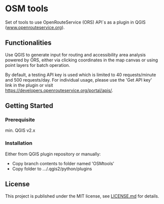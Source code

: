 # OSM tools
Set of tools to use OpenRouteService (ORS) API´s as a plugin in QGIS (www.openrouteservice.org).

## Functionalities

Use QGIS to generate input for routing and accessibility area analysis powered by ORS, either via clicking coordinates in the map canvas or using point layers for batch operation. 

By default, a testing API key is used which is limited to 40 requests/minute and 500 requests/day. For individual usage, please use the 'Get API key' link in the plugin or visit https://developers.openrouteservice.org/portal/apis/.

## Getting Started
### Prerequisite

min. QGIS v2.x

### Installation

Either from QGIS plugin repository or manually:
  - Copy branch contents to folder named 'OSMtools'
  - Copy folder to .../.qgis2/python/plugins

## License
This project is published under the MIT license, see [LICENSE.md](https://github.com/nilsnolde/ORStools/blob/master/LICENSE.md) for details.
